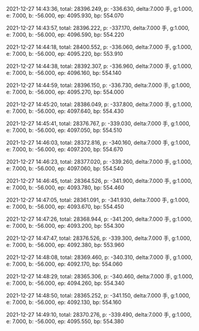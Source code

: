 2021-12-27 14:43:36, total: 28396.249, p: -336.630, delta:7.000 手, g:1.000, e: 7.000, b: -56.000, ep: 4095.930, bp: 554.070

2021-12-27 14:43:57, total: 28396.222, p: -337.170, delta:7.000 手, g:1.000, e: 7.000, b: -56.000, ep: 4096.590, bp: 554.220

2021-12-27 14:44:18, total: 28400.552, p: -336.060, delta:7.000 手, g:1.000, e: 7.000, b: -56.000, ep: 4095.220, bp: 553.910

2021-12-27 14:44:38, total: 28392.307, p: -336.960, delta:7.000 手, g:1.000, e: 7.000, b: -56.000, ep: 4096.160, bp: 554.140

2021-12-27 14:44:59, total: 28396.150, p: -336.730, delta:7.000 手, g:1.000, e: 7.000, b: -56.000, ep: 4095.270, bp: 554.000

2021-12-27 14:45:20, total: 28386.049, p: -337.800, delta:7.000 手, g:1.000, e: 7.000, b: -56.000, ep: 4097.640, bp: 554.430

2021-12-27 14:45:41, total: 28376.767, p: -339.030, delta:7.000 手, g:1.000, e: 7.000, b: -56.000, ep: 4097.050, bp: 554.510

2021-12-27 14:46:03, total: 28372.816, p: -340.160, delta:7.000 手, g:1.000, e: 7.000, b: -56.000, ep: 4097.200, bp: 554.670

2021-12-27 14:46:23, total: 28377.020, p: -339.260, delta:7.000 手, g:1.000, e: 7.000, b: -56.000, ep: 4097.060, bp: 554.540

2021-12-27 14:46:45, total: 28364.526, p: -341.900, delta:7.000 手, g:1.000, e: 7.000, b: -56.000, ep: 4093.780, bp: 554.460

2021-12-27 14:47:05, total: 28361.091, p: -341.930, delta:7.000 手, g:1.000, e: 7.000, b: -56.000, ep: 4093.670, bp: 554.450

2021-12-27 14:47:26, total: 28368.944, p: -341.200, delta:7.000 手, g:1.000, e: 7.000, b: -56.000, ep: 4093.200, bp: 554.300

2021-12-27 14:47:47, total: 28376.526, p: -339.300, delta:7.000 手, g:1.000, e: 7.000, b: -56.000, ep: 4092.380, bp: 553.960

2021-12-27 14:48:08, total: 28369.460, p: -340.310, delta:7.000 手, g:1.000, e: 7.000, b: -56.000, ep: 4092.170, bp: 554.060

2021-12-27 14:48:29, total: 28365.306, p: -340.460, delta:7.000 手, g:1.000, e: 7.000, b: -56.000, ep: 4094.260, bp: 554.340

2021-12-27 14:48:50, total: 28365.252, p: -341.150, delta:7.000 手, g:1.000, e: 7.000, b: -56.000, ep: 4092.130, bp: 554.160

2021-12-27 14:49:10, total: 28370.276, p: -339.490, delta:7.000 手, g:1.000, e: 7.000, b: -56.000, ep: 4095.550, bp: 554.380